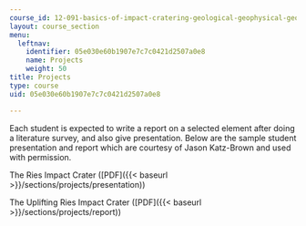 ```yaml
---
course_id: 12-091-basics-of-impact-cratering-geological-geophysical-geochemical-environmental-studies-of-some-impact-craters-of-the-earth-january-iap-2008
layout: course_section
menu:
  leftnav:
    identifier: 05e030e60b1907e7c7c0421d2507a0e8
    name: Projects
    weight: 50
title: Projects
type: course
uid: 05e030e60b1907e7c7c0421d2507a0e8

---
```


Each student is expected to write a report on a selected element after doing a literature survey, and also give presentation. Below are the sample student presentation and report which are courtesy of Jason Katz-Brown and used with permission.

The Ries Impact Crater ([PDF]({{< baseurl >}}/sections/projects/presentation))

The Uplifting Ries Impact Crater ([PDF]({{< baseurl >}}/sections/projects/report))